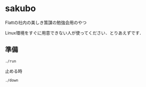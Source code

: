 # sakubo

Flattの社内の美しき策謀の勉強会用のやつ

Linux環境をすぐに用意できない人が使ってください．とりあえずです．

## 準備

```sh
./run
```

止める時

```sh
./down
```
